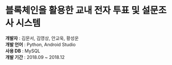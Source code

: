 # 블록체인을 활용한 교내 전자 투표 및 설문조사 시스템

**개발자** : 김문서, 김영상, 안교욱, 황성운  
**개발 언어** : Python, Android Studio  
**사용 DB** : MySQL  
**개발 기간** : 2018.09 ~ 2018.12  
